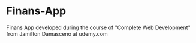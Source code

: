 # Finans-App
Finans App developed during the course of "Complete Web Development" from Jamilton Damasceno at udemy.com
